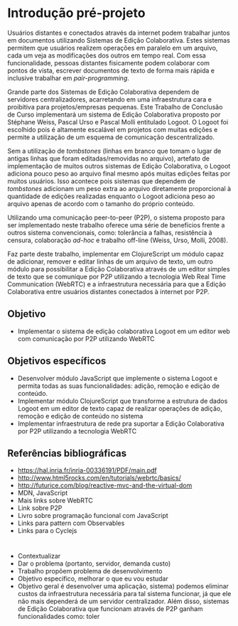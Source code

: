 # Introdução pré-projeto

Usuários distantes e conectados através da internet podem trabalhar juntos em documentos utilizando Sistemas de Edição Colaborativa. Estes sistemas permitem que usuários realizem operações em paralelo em um arquivo, cada um veja as modificações dos outros em tempo real. Com essa funcionalidade, pessoas distantes fisicamente podem colaborar com pontos de vista, escrever documentos de texto de forma mais rápida e inclusive trabalhar em *pair-programming*.

Grande parte dos Sistemas de Edição Colaborativa dependem de servidores centralizadores, acarretando em uma infraestrutura cara e proibitiva para projetos/empresas pequenas. Este Trabalho de Conclusão de Curso implementará um sistema de Edição Colaborativa proposto por Stéphane Weiss, Pascal Urso e Pascal Molli entitulado Logoot. O Logoot foi escolhido pois é altamente escalável em projetos com muitas edições e permite a utilização de um esquema de comunicação descentralizado.

Sem a utilização de *tombstones* (linhas em branco que tomam o lugar de antigas linhas que foram editadas/removidas no arquivo), artefato de implementação de muitos outros sistemas de Edição Colaborativa, o Logoot adiciona pouco peso ao arquivo final mesmo após muitas edições feitas por muitos usuários. Isso acontece pois sistemas que dependem de *tombstones* adicionam um peso extra ao arquivo diretamente proporcional à quantidade de edições realizadas enquanto o Logoot adiciona peso ao arquivo apenas de acordo com o tamanho do próprio conteúdo.

Utilizando uma comunicação peer-to-peer (P2P), o sistema proposto para ser implementado neste trabalho oferece uma série de benefícios frente a outros sistema convencionais, como: tolerância a falhas, resistência à censura, colaboração *ad-hoc* e trabalho off-line (Weiss, Urso, Molli, 2008).

Faz parte deste trabalho, implementar em ClojureScript um módulo capaz de adicionar, remover e editar linhas de um arquivo de texto, um outro módulo para possibilitar a Edição Colaborativa através de um editor simples de texto que se comunique por P2P utilizando a tecnologia Web Real Time Communication (WebRTC) e a infraestrutura necessária para que a Edição Colaborativa entre usuários distantes conectados à internet por P2P.

## Objetivo

- Implementar o sistema de edição colaborativa Logoot em um editor web com comunicação por P2P utilizando WebRTC

## Objetivos específicos

- Desenvolver módulo JavaScript que implemente o sistema Logoot e permita todas as suas funcionalidades: adição, remoção e edição de conteúdo.
- Implementar módulo ClojureScript que transforme a estrutura de dados Logoot em um editor de texto capaz de realizar operações de adição, remoção e edição de conteúdo no sistema
- Implementar infraestrutura de rede pra suportar a Edição Colaborativa por P2P utilizando a tecnologia WebRTC

## Referências bibliográficas

- https://hal.inria.fr/inria-00336191/PDF/main.pdf
- http://www.html5rocks.com/en/tutorials/webrtc/basics/
- http://futurice.com/blog/reactive-mvc-and-the-virtual-dom
- MDN, JavaScript
- Mais links sobre WebRTC
- Link sobre P2P
- Livro sobre programação funcional com JavaScript
- Links para pattern com Observables
- Links para o Cyclejs

#

- Contextualizar
- Dar o problema (portanto, servidor, demanda custo)
- Trabalho propõem problema de desenvolvimento
- Objetivo específico, melhorar o que eu vou estudar
- Objetivo geral é desenvolver uma aplicação, sistema) podemos eliminar custos da infraestrutura necessária para tal sistema funcionar, já que ele não mais dependerá de um servidor centralizador. Além disso, sistemas de Edição Colaborativa que funcionam através de P2P ganham funcionalidades como: toler
